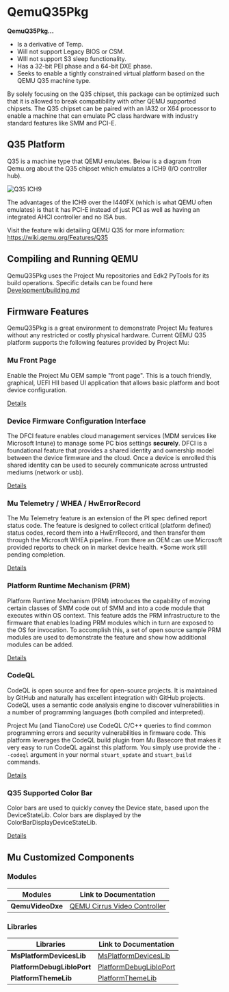 # QemuQ35Pkg

**QemuQ35Pkg...**

- Is a derivative of Temp.
- Will not support Legacy BIOS or CSM.
- WIll not support S3 sleep functionality.
- Has a 32-bit PEI phase and a 64-bit DXE phase.
- Seeks to enable a tightly constrained virtual platform based on the QEMU Q35 machine type.

By solely focusing on the Q35 chipset, this package can be optimized such that it is allowed to break compatibility
with other QEMU supported chipsets. The Q35 chipset can be paired with an IA32 or X64 processor to enable a machine
that can emulate PC class hardware with industry standard features like SMM and PCI-E.

## Q35 Platform

Q35 is a machine type that QEMU emulates.
Below is a diagram from Qemu.org about the Q35 chipset which emulates a ICH9 (I/O controller hub).

![Q35 ICH9](https://wiki.qemu.org/images/4/46/QEMU-ICH9.png)

The advantages of the ICH9 over the I440FX (which is what QEMU often emulates) is that it has PCI-E instead of just PCI
as well as having an integrated AHCI controller and no ISA bus.

Visit the feature wiki detailing QEMU Q35 for more information: <https://wiki.qemu.org/Features/Q35>

## Compiling and Running QEMU

QemuQ35Pkg uses the Project Mu repositories and Edk2 PyTools for its build operations.
Specific details can be found here [Development/building.md](Development/building.md)

## Firmware Features

QemuQ35Pkg is a great environment to demonstrate Project Mu features without any restricted or costly physical
hardware. Current QEMU Q35 platform supports the following features provided by Project Mu:

### Mu Front Page

Enable the Project Mu OEM sample "front page".
This is a touch friendly, graphical, UEFI HII based UI application that
allows basic platform and boot device configuration.

[Details](Features/feature_frontpage.md)

### Device Firmware Configuration Interface

The DFCI feature enables cloud management services (MDM services like Microsoft Intune) to manage some PC
bios settings **securely**.  DFCI is a foundational feature that provides a shared identity and ownership
model between the device firmware and the cloud.  Once a device is enrolled this shared identity can be used
to securely communicate across untrusted mediums (network or usb).

[Details](Features/feature_dfci.md)

### Mu Telemetry / WHEA / HwErrorRecord

The Mu Telemetry feature is an extension of the PI spec defined report status code.  The feature is
designed to collect critical (platform defined) status codes, record them into a HwErrRecord,
and then transfer them through the Microsoft WHEA pipeline.  From there an OEM can use Microsoft
provided reports to check on in market device health.  *Some work still pending completion.

[Details](Features/feature_whea.md)

### Platform Runtime Mechanism (PRM)

Platform Runtime Mechanism (PRM) introduces the capability of moving certain classes of SMM code out of SMM and into
a code module that executes within OS context. This feature adds the PRM infrastructure to the firmware that enables
loading PRM modules which in turn are exposed to the OS for invocation. To accomplish this, a set of open source
sample PRM modules are used to demonstrate the feature and show how additional modules can be added.

[Details](Features/feature_prm.md)

### CodeQL

CodeQL is open source and free for open-source projects. It is maintained by GitHub and naturally has excellent
integration with GitHub projects. CodeQL uses a semantic code analysis engine to discover vulnerabilities in a
number of programming languages (both compiled and interpreted).

Project Mu (and TianoCore) use CodeQL C/C++ queries to find common programming errors and security vulnerabilities in
firmware code. This platform leverages the CodeQL build plugin from Mu Basecore that makes it very easy to run CodeQL
against this platform. You simply use provide the `--codeql` argument in your normal `stuart_update` and `stuart_build`
commands.

[Details](Features/feature_codeql.md)

### Q35 Supported Color Bar

Color bars are used to quickly convey the Device state, based upon the DeviceStateLib. Color bars are displayed
by the ColorBarDisplayDeviceStateLib.

[Details](Features/feature_colorbar.md)

## Mu Customized Components

### Modules

| Modules | Link to Documentation |
| --- | --- |
| **QemuVideoDxe** | [QEMU Cirrus Video Controller](../QemuVideoDxe/ReadMe.md) |

### Libraries

| Libraries | Link to Documentation |
| --- | --- |
| **MsPlatformDevicesLib** | [MsPlatformDevicesLib](../Library/MsPlatformDevicesLibQemuQ35/ReadMe.md) |
| **PlatformDebugLibIoPort** | [PlatformDebugLibIoPort](../Library/PlatformDebugLibIoPort/ReadMe.md) |
| **PlatformThemeLib** | [PlatformThemeLib](../Library/PlatformThemeLib/ReadMe.md) |
